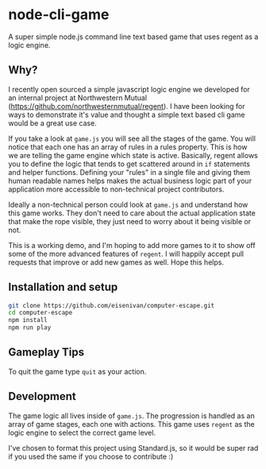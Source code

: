 # node-cli-game
A super simple node.js command line text based game that uses regent as a logic engine.

## Why?

I recently open sourced a simple javascript logic engine we developed for an internal project at Northwestern Mutual (https://github.com/northwesternmutual/regent). I have been looking for ways to demonstrate it's value and thought a simple text based cli game would be a great use case.

If you take a look at `game.js` you will see all the stages of the game. You will notice that each one has an array of rules in a rules property. This is how we are telling the game engine which state is active. Basically, regent allows you to define the logic that tends to get scattered around in `if` statements and helper functions. Defining your "rules" in a single file and giving them human readable names helps makes the actual business logic part of your application more accessible to non-technical project contributors.

Ideally a non-technical person could look at `game.js` and understand how this game works. They don't need to care about the actual application state that make the rope visible, they just need to worry about it being visible or not.

This is a working demo, and I'm hoping to add more games to it to show off some of the more advanced features of `regent`. I will happily accept pull requests that improve or add new games as well. Hope this helps.

## Installation and setup

```bash
git clone https://github.com/eisenivan/computer-escape.git
cd computer-escape
npm install
npm run play
```

## Gameplay Tips

To quit the game type `quit` as your action.

## Development

The game logic all lives inside of `game.js`. The progression is handled as an array of game stages, each one with actions. This game uses `regent` as the logic engine to select the correct game level.

I've chosen to format this project using Standard.js, so it would be super rad if you used the same if you choose to contribute :)
